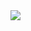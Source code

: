 <img src="https://cdn.discordapp.com/attachments/1054770371699691571/1054770414460616774/about_me.png" />
